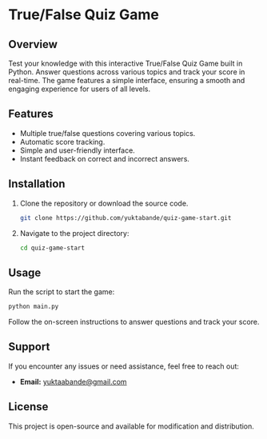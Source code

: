 # True/False Quiz Game

## Overview
Test your knowledge with this interactive True/False Quiz Game built in Python. Answer questions across various topics and track your score in real-time. The game features a simple interface, ensuring a smooth and engaging experience for users of all levels.

## Features
- Multiple true/false questions covering various topics.
- Automatic score tracking.
- Simple and user-friendly interface.
- Instant feedback on correct and incorrect answers.

## Installation
1. Clone the repository or download the source code.
   ```sh
   git clone https://github.com/yuktabande/quiz-game-start.git
   ```
2. Navigate to the project directory:
   ```sh
   cd quiz-game-start
   ```

## Usage
Run the script to start the game:
```sh
python main.py
```
Follow the on-screen instructions to answer questions and track your score.

## Support
If you encounter any issues or need assistance, feel free to reach out:
- **Email:** yuktaabande@gmail.com

## License
This project is open-source and available for modification and distribution.

